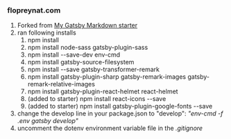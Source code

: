 ### flopreynat.com

1. Forked from [My Gatsby Markdown starter]()
2. ran following installs
    1. npm install
    2. npm install node-sass gatsby-plugin-sass
    3. npm install --save-dev env-cmd
    4. npm install gatsby-source-filesystem
    5. npm install --save gatsby-transformer-remark
    6. npm install gatsby-plugin-sharp gatsby-remark-images gatsby-remark-relative-images
    7. npm install gatsby-plugin-react-helmet react-helmet
    8. (added to starter) npm install react-icons --save
    9. (added to starter) npm install gatsby-plugin-google-fonts --save
3. change the develop line in your package.json to "develop": _"env-cmd -f .env gatsby develop"_
4. uncomment the dotenv environment variable file in the _.gitignore_